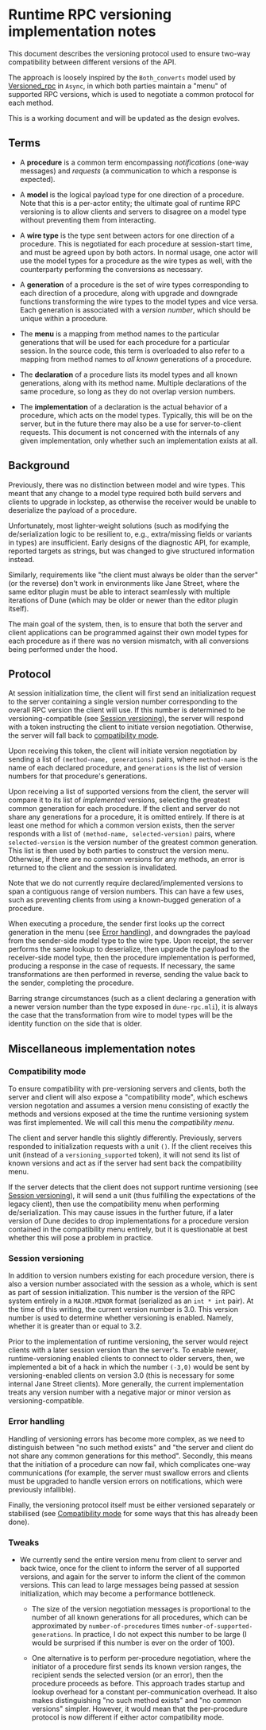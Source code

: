 # Runtime RPC versioning implementation notes

This document describes the versioning protocol used to ensure two-way
compatibility between different versions of the API.

The approach is loosely inspired by the `Both_converts` model used by
[Versioned_rpc](https://ocaml.janestreet.com/ocaml-core/latest/doc/async_rpc_kernel/Async_rpc_kernel/index.html#module-Versioned_rpc)
in `Async`, in which both parties maintain a "menu" of supported RPC
versions, which is used to negotiate a common protocol for each
method.

This is a working document and will be updated as the design evolves.

## Terms

- A **procedure** is a common term encompassing *notifications*
    (one-way messages) and *requests* (a communication to which
    a response is expected).

- A **model** is the logical payload type for one direction of
    a procedure. Note that this is a per-actor entity; the ultimate
    goal of runtime RPC versioning is to allow clients and servers to
    disagree on a model type without preventing them from interacting.

- A **wire type** is the type sent between actors for one direction of
    a procedure. This is negotiated for each procedure at
    session-start time, and must be agreed upon by both actors. In normal
    usage, one actor will use the model types for a procedure as the
    wire types as well, with the counterparty performing the
    conversions as necessary.

- A **generation** of a procedure is the set of wire types
    corresponding to each direction of a procedure, along with upgrade
    and downgrade functions transforming the wire types to the model
    types and vice versa. Each generation is associated with
    a *version number*, which should be unique within a procedure.

- The **menu** is a mapping from method names to the particular
    generations that will be used for each procedure for a particular
    session. In the source code, this term is overloaded to also refer
    to a mapping from method names to *all known* generations of
    a procedure.

- The **declaration** of a procedure lists its model types and all
    known generations, along with its method name. Multiple
    declarations of the same procedure, so long as they do not overlap
    version numbers.

- The **implementation** of a declaration is the actual behavior of
    a procedure, which acts on the model types. Typically, this will
    be on the server, but in the future there may also be a use for
    server-to-client requests. This document is not concerned with the
    internals of any given implementation, only whether such an
    implementation exists at all.

## Background

Previously, there was no distinction between model and wire types.
This meant that any change to a model type required both build servers
and clients to upgrade in lockstep, as otherwise the receiver would be
unable to deserialize the payload of a procedure.

Unfortunately, most lighter-weight solutions (such as modifying the
de/serialization logic to be resilient to, e.g., extra/missing fields
or variants in types) are insufficient. Early designs of the
diagnostic API, for example, reported targets as strings, but was
changed to give structured information instead.

Similarly, requirements like "the client must always be older than the
server" (or the reverse) don't work in environments like Jane Street,
where the same editor plugin must be able to interact seamlessly with
multiple iterations of Dune (which may be older or newer than the
editor plugin itself).

The main goal of the system, then, is to ensure that both the server
and client applications can be programmed against their own model types
for each procedure as if there was no version mismatch, with all
conversions being performed under the hood.

## Protocol

At session initialization time, the client will first send an
initialization request to the server containing a single version
number corresponding to the overall RPC version the client will use.
If this number is determined to be versioning-compatible (see
[Session versioning](#session-versioning)), the server will respond
with a token instructing the client to initiate version negotiation.
Otherwise, the server will fall back to [compatibility
mode](#compatibility-mode).

Upon receiving this token, the client will initiate version
negotiation by sending a list of `(method-name, generations)`
pairs, where `method-name` is the name of each declared procedure, and
`generations` is the list of version numbers for that procedure's
generations.

Upon receiving a list of supported versions from the client, the
server will compare it to its list of *implemented* versions,
selecting the greatest common generation for each procedure. If the
client and server do not share any generations for a procedure, it is
omitted entirely. If there is at least one method for which a common
version exists, then the server responds with a list of `(method-name,
selected-version)` pairs, where `selected-version` is the version
number of the greatest common generation. This list is then used by
both parties to construct the version menu. Otherwise, if there are no
common versions for any methods, an error is returned to the client
and the session is invalidated.

Note that we do not currently require declared/implemented versions to
span a contiguous range of version numbers. This can have a few uses,
such as preventing clients from using a known-bugged generation of
a procedure.

When executing a procedure, the sender first looks up the correct
generation in the menu (see [Error handling](#error-handling)), and
downgrades the payload from the sender-side model type to the wire
type. Upon receipt, the server performs the same lookup to deserialize,
then upgrade the payload to the receiver-side model type, then the
procedure implementation is performed, producing a response in the
case of requests. If necessary, the same transformations are then
performed in reverse, sending the value back to the sender, completing
the procedure.

Barring strange circumstances (such as a client declaring a generation
with a newer version number than the type exposed in `dune-rpc.mli`), it
is always the case that the transformation from wire to model types will
be the identity function on the side that is older.

## Miscellaneous implementation notes

### Compatibility mode

To ensure compatibility with pre-versioning servers and clients, both
the server and client will also expose a "compatibility mode", which
eschews version negotation and assumes a version menu consisting of
exactly the methods and versions exposed at the time the runtime
versioning system was first implemented. We will call this menu the
*compatibility menu*.

The client and server handle this slightly differently. Previously,
servers responded to initialization requests with a unit `()`. If the
client receives this unit (instead of a `versioning_supported`
token), it will not send its list of known versions and act as if the
server had sent back the compatibility menu.

If the server detects that the client does not support runtime
versioning (see [Session versioning](#session-versioning)), it will
send a unit (thus fulfilling the expectations of the legacy client),
then use the compatibility menu when performing de/serialization. This
may cause issues in the further future, if a later version of Dune
decides to drop implementations for a procedure version contained in
the compatibility menu entirely, but it is questionable at best
whether this will pose a problem in practice.

### Session versioning

In addition to version numbers existing for each procedure version,
there is also a version number associated with the session as a whole,
which is sent as part of session initialization. This number is the
version of the RPC system entirely in a `MAJOR.MINOR` format
(serialized as an `int * int` pair). At the time of this writing, the
current version number is 3.0. This version number is used to
determine whether versioning is enabled. Namely, whether it is greater
than or equal to 3.2.

Prior to the implementation of runtime versioning, the server would
reject clients with a later session version than the server's. To
enable newer, runtime-versioning enabled clients to connect to older
servers, then, we implemented a bit of a hack in which the number
`(-3,0)` would be sent by versioning-enabled clients on version 3.0
(this is necessary for some internal Jane Street clients). More
generally, the current implementation treats any version number with
a negative major or minor version as versioning-compatible.

### Error handling

Handling of versioning errors has become more complex, as we need to
distinguish between "no such method exists" and "the server and client
do not share any common generations for this method". Secondly, this
means that the initiation of a procedure can now fail, which
complicates one-way communications (for example, the server must
swallow errors and clients must be upgraded to handle version errors
on notifications, which were previously infallible).

Finally, the versioning protocol itself must be either
versioned separately or stabilised (see [Compatibility
mode](#compatibility-mode) for some ways that this has already been
done).

### Tweaks

- We currently send the entire version menu from client to server and
    back twice, once for the client to inform the server of all
    supported versions, and again for the server to inform the client
    of the common versions. This can lead to large messages being
    passed at session initialization, which may become a performance
    bottleneck.

    - The size of the version negotiation messages is proportional to
        the number of all known generations for all procedures, which
        can be approximated by `number-of-procedures` times
        `number-of-supported-generations`. In practice, I do not
        expect this number to be large (I would be surprised if this
        number is ever on the order of 100).

    - One alternative is to perform per-procedure negotiation, where
        the initiator of a procedure first sends its known version
        ranges, the recipient sends the selected version (or an
        error), then the procedure proceeds as before. This approach
        trades startup and lookup overhead for a constant
        per-communication overhead. It also makes distinguishing "no
        such method exists" and "no common versions" simpler. However,
        it would mean that the per-procedure protocol is now different
        if either actor compatibility mode.
